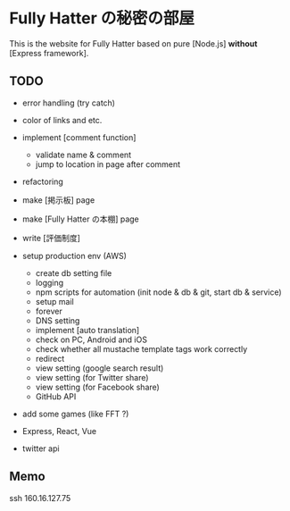 
# Fully Hatter の秘密の部屋
This is the website for Fully Hatter based on pure [Node.js] **without** [Express framework].

## TODO
- error handling (try catch)
- color of links and etc.
- implement [comment function]
    - validate name & comment
    - jump to location in page after comment

- refactoring
- make [掲示板] page
- make [Fully Hatter の本棚] page
- write [評価制度]

- setup production env (AWS)
    - create db setting file
    - logging
    - npm scripts for automation (init node & db & git, start db & service)
    - setup mail
    - forever
    - DNS setting
    - implement [auto translation]
    - check on PC, Android and iOS
    - check whether all mustache template tags work correctly
    - redirect
    - view setting (google search result)
    - view setting (for Twitter share)
    - view setting (for Facebook share)
    - GitHub API
- add some games (like FFT ?)
- Express, React, Vue
- twitter api


## Memo
ssh 160.16.127.75

